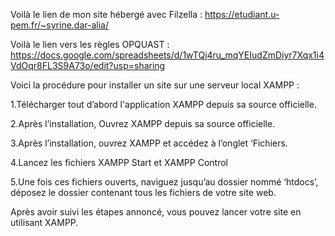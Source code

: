 
Voilà le lien de mon site hébergé avec Filzella : https://etudiant.u-pem.fr/~syrine.dar-alia/



Voilà le lien vers les règles OPQUAST : https://docs.google.com/spreadsheets/d/1wTQj4ru_mqYEIudZmDiyr7Xqx1i4VdOqr8FL3S9A73o/edit?usp=sharing




Voici la procédure  pour installer un site sur une serveur local XAMPP :


1.Télécharger tout d’abord l'application XAMPP depuis sa source officielle.

2.Après l’installation, Ouvrez XAMPP depuis sa source officielle. 

3.Après l’installation, ouvrez XAMPP et accédez à l’onglet ‘Fichiers. 

4.Lancez les fichiers XAMPP Start et XAMPP Control

5.Une fois ces fichiers ouverts, naviguez jusqu’au dossier nommé ‘htdocs’, déposez le dossier contenant tous les fichiers de votre site web.

Après avoir suivi les étapes annoncé, vous pouvez lancer votre site en utilisant XAMPP. 